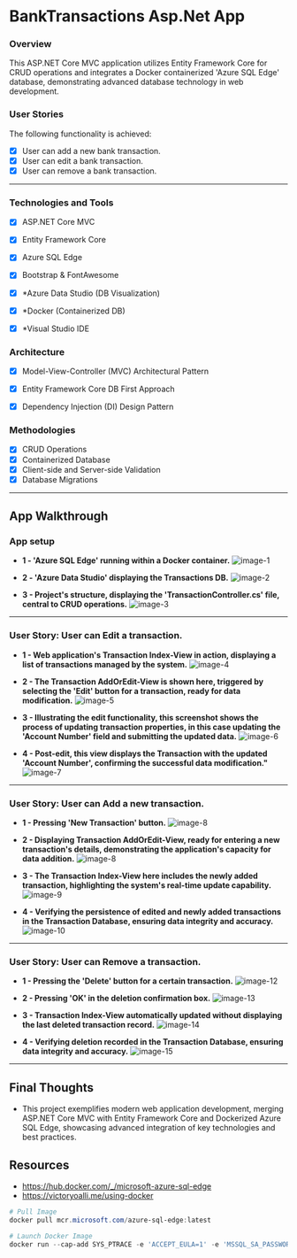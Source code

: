 # BankTransactions Asp.Net App

### Overview

This ASP.NET Core MVC application utilizes Entity Framework Core for CRUD operations and integrates a Docker containerized 'Azure SQL Edge' database, demonstrating advanced database technology in web development.


### User Stories

The following functionality is achieved:

- [x] User can add a new bank transaction.
- [x] User can edit a bank transaction.
- [x] User can remove a bank transaction.

---

### Technologies and Tools

- [x] ASP.NET Core MVC
    <!-- Utilized for crafting the web application using the MVC design pattern, ensuring a clean separation of concerns and enhanced maintainability.-->
- [x] Entity Framework Core
    <!-- Employed for efficient Object-Relational Mapping, enabling seamless interactions between the application and the SQL database.-->
- [x] Azure SQL Edge
    <!-- Integrated a high-performance, scalable SQL database using Docker.-->
- [x] Bootstrap & FontAwesome
    <!-- Enhanced the user interface with responsive design and visually appealing icons.-->
- [x] *Azure Data Studio (DB Visualization)
    <!-- Used for database management and query execution, enhancing database interaction and management.-->
- [x] *Docker (Containerized DB)
    <!-- -->
- [x] *Visual Studio IDE
    <!-- IDE used, leveraging its comprehensive suite of tools for .NET development.-->


### Architecture

- [x] Model-View-Controller (MVC) Architectural Pattern
    <!--* The application follows the MVC architectural pattern.-->
- [x] Entity Framework Core DB First Approach
    <!--* Directly mapped the database schema to the business domain entities, resulting in a database-driven application design.-->
- [x] Dependency Injection (DI) Design Pattern 
    <!--* Leveraged built-in dependency injection in ASP.NET Core for managing services and database context, ensuring loose coupling and testability.-->


### Methodologies

- [x] CRUD Operations
    <!--* Implementation of basic database operations: Create, Read, Update, Delete.-->
- [x] Containerized Database
    <!--* Deployed Azure SQL Edge within a Docker container-->
- [x] Client-side and Server-side Validation
    <!--* Ensuring data integrity both on the client and server sides.-->
- [x] Database Migrations
    <!--* Utilized EF Core migrations for updating and managing the database schema.-->

---

## App Walkthrough


### App setup

* **1 - 'Azure SQL Edge' running within a Docker container.** 
![image-1](./images/SS1.png)

* **2 - 'Azure Data Studio' displaying the Transactions DB.** 
![image-2](./images/SS2.png)

* **3 - Project's structure, displaying the 'TransactionController.cs' file, central to CRUD operations.**
![image-3](./images/SS3.png)

---

### User Story: User can Edit a transaction.

* **1 - Web application's Transaction Index-View in action, displaying a list of transactions managed by the system.**
![image-4](./images/SS4.png)

* **2 - The Transaction AddOrEdit-View is shown here, triggered by selecting the 'Edit' button for a transaction, ready for data modification.**
![image-5](./images/SS5.png)

* **3 - Illustrating the edit functionality, this screenshot shows the process of updating transaction properties, in this case updating the 'Account Number' field and submitting the updated data.**
![image-6](./images/SS6.png)

* **4 - Post-edit, this view displays the Transaction with the updated 'Account Number', confirming the successful data modification."**
![image-7](./images/SS7.png)

---

### User Story: User can Add a new transaction.

* **1 - Pressing 'New Transaction' button.**
![image-8](./images/SS8.png)

* **2 - Displaying Transaction AddOrEdit-View, ready for entering a new transaction's details, demonstrating the application's capacity for data addition.**
![image-8](./images/SS9.png)

* **3 - The Transaction Index-View here includes the newly added transaction, highlighting the system's real-time update capability.**
![image-9](./images/SS10.png)

* **4 - Verifying the persistence of edited and newly added transactions in the Transaction Database, ensuring data integrity and accuracy.**
![image-10](./images/SS11.png)

---

### User Story: User can Remove a transaction.

* **1 - Pressing the 'Delete' button for a certain transaction.**
![image-12](./images/SS12.png)

* **2 - Pressing 'OK' in the deletion confirmation box.**
![image-13](./images/SS13.png)

* **3 - Transaction Index-View automatically updated without displaying the last deleted transaction record.**
![image-14](./images/SS14.png)

* **4 - Verifying deletion recorded in the Transaction Database, ensuring data integrity and accuracy.**
![image-15](./images/SS15.png)


---
## Final Thoughts

* This project exemplifies modern web application development, merging ASP.NET Core MVC with Entity Framework Core and Dockerized Azure SQL Edge, showcasing advanced integration of key technologies and best practices.


## Resources

* https://hub.docker.com/_/microsoft-azure-sql-edge
* https://victoryoalli.me/using-docker

```PowerShell
# Pull Image
docker pull mcr.microsoft.com/azure-sql-edge:latest

# Launch Docker Image
docker run --cap-add SYS_PTRACE -e 'ACCEPT_EULA=1' -e 'MSSQL_SA_PASSWORD=MyStrongPassword!' -p 1433:1433 --name azuresqledge -d mcr.microsoft.com/azure-sql-edge
```
